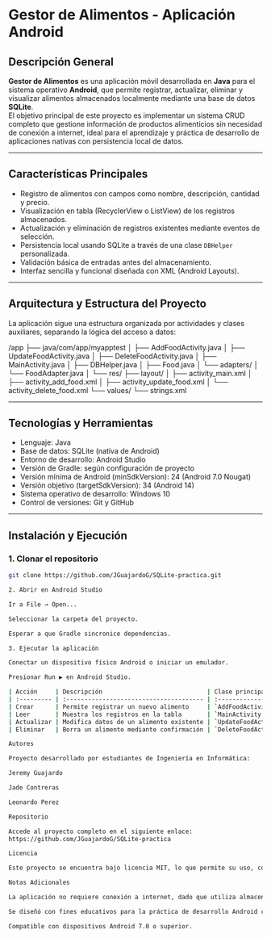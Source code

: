 # Gestor de Alimentos - Aplicación Android

## Descripción General

**Gestor de Alimentos** es una aplicación móvil desarrollada en **Java** para el sistema operativo **Android**, que permite registrar, actualizar, eliminar y visualizar alimentos almacenados localmente mediante una base de datos **SQLite**.  
El objetivo principal de este proyecto es implementar un sistema CRUD completo que gestione información de productos alimenticios sin necesidad de conexión a internet, ideal para el aprendizaje y práctica de desarrollo de aplicaciones nativas con persistencia local de datos.

---

## Características Principales

- Registro de alimentos con campos como nombre, descripción, cantidad y precio.  
- Visualización en tabla (RecyclerView o ListView) de los registros almacenados.  
- Actualización y eliminación de registros existentes mediante eventos de selección.  
- Persistencia local usando SQLite a través de una clase `DBHelper` personalizada.  
- Validación básica de entradas antes del almacenamiento.  
- Interfaz sencilla y funcional diseñada con XML (Android Layouts).  

---

## Arquitectura y Estructura del Proyecto

La aplicación sigue una estructura organizada por actividades y clases auxiliares, separando la lógica del acceso a datos:


/app
├── java/com/app/myapptest
│ ├── AddFoodActivity.java
│ ├── UpdateFoodActivity.java
│ ├── DeleteFoodActivity.java
│ ├── MainActivity.java
│ ├── DBHelper.java
│ ├── Food.java
│ └── adapters/
│ └── FoodAdapter.java
│
└── res/
├── layout/
│ ├── activity_main.xml
│ ├── activity_add_food.xml
│ ├── activity_update_food.xml
│ └── activity_delete_food.xml
└── values/
└── strings.xml


---

## Tecnologías y Herramientas

- Lenguaje: Java  
- Base de datos: SQLite (nativa de Android)  
- Entorno de desarrollo: Android Studio  
- Versión de Gradle: según configuración de proyecto  
- Versión mínima de Android (minSdkVersion): 24 (Android 7.0 Nougat)  
- Versión objetivo (targetSdkVersion): 34 (Android 14)  
- Sistema operativo de desarrollo: Windows 10  
- Control de versiones: Git y GitHub  

---

## Instalación y Ejecución

### 1. Clonar el repositorio
```bash
git clone https://github.com/JGuajardoG/SQLite-practica.git

2. Abrir en Android Studio

Ir a File → Open...

Seleccionar la carpeta del proyecto.

Esperar a que Gradle sincronice dependencias.

3. Ejecutar la aplicación

Conectar un dispositivo físico Android o iniciar un emulador.

Presionar Run ▶️ en Android Studio.

| Acción     | Descripción                             | Clase principal           |
| :--------- | :-------------------------------------- | :------------------------ |
| Crear      | Permite registrar un nuevo alimento     | `AddFoodActivity.java`    |
| Leer       | Muestra los registros en la tabla       | `MainActivity.java`       |
| Actualizar | Modifica datos de un alimento existente | `UpdateFoodActivity.java` |
| Eliminar   | Borra un alimento mediante confirmación | `DeleteFoodActivity.java` |

Autores

Proyecto desarrollado por estudiantes de Ingeniería en Informática:

Jeremy Guajardo

Jade Contreras

Leonardo Perez

Repositorio

Accede al proyecto completo en el siguiente enlace:
https://github.com/JGuajardoG/SQLite-practica

Licencia

Este proyecto se encuentra bajo licencia MIT, lo que permite su uso, copia, modificación y distribución con fines educativos y académicos.

Notas Adicionales

La aplicación no requiere conexión a internet, dado que utiliza almacenamiento local.

Se diseñó con fines educativos para la práctica de desarrollo Android con SQLite.

Compatible con dispositivos Android 7.0 o superior.
